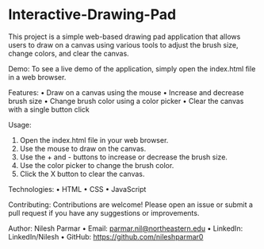 # Interactive-Drawing-Pad

This project is a simple web-based drawing pad application that allows users to draw on a canvas using various tools to adjust the brush size, change colors, and clear the canvas.

Demo:
To see a live demo of the application, simply open the index.html file in a web browser.

Features:
• Draw on a canvas using the mouse
• Increase and decrease brush size
• Change brush color using a color picker
• Clear the canvas with a single button click

Usage:
1. Open the index.html file in your web browser.
2. Use the mouse to draw on the canvas.
3. Use the + and - buttons to increase or decrease the brush size.
4. Use the color picker to change the brush color.
5. Click the X button to clear the canvas.

Technologies:
• HTML
• CSS
• JavaScript

Contributing:
Contributions are welcome! Please open an issue or submit a pull request if you have any suggestions or improvements.

Author: Nilesh Parmar
• Email: parmar.nil@northeastern.edu • LinkedIn: LinkedIn/Nilesh • GitHub: https://github.com/nileshparmar0
